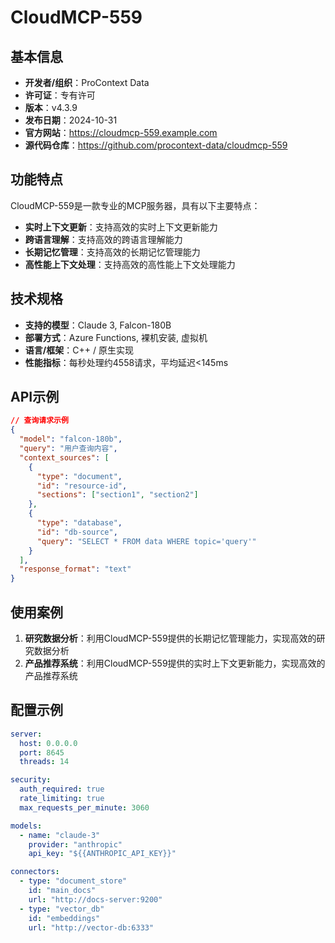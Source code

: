 # CloudMCP-559

## 基本信息

- **开发者/组织**：ProContext Data
- **许可证**：专有许可
- **版本**：v4.3.9
- **发布日期**：2024-10-31
- **官方网站**：https://cloudmcp-559.example.com
- **源代码仓库**：https://github.com/procontext-data/cloudmcp-559

## 功能特点

CloudMCP-559是一款专业的MCP服务器，具有以下主要特点：

- **实时上下文更新**：支持高效的实时上下文更新能力
- **跨语言理解**：支持高效的跨语言理解能力
- **长期记忆管理**：支持高效的长期记忆管理能力
- **高性能上下文处理**：支持高效的高性能上下文处理能力


## 技术规格

- **支持的模型**：Claude 3, Falcon-180B
- **部署方式**：Azure Functions, 裸机安装, 虚拟机
- **语言/框架**：C++ / 原生实现
- **性能指标**：每秒处理约4558请求，平均延迟<145ms

## API示例

```json
// 查询请求示例
{
  "model": "falcon-180b",
  "query": "用户查询内容",
  "context_sources": [
    {
      "type": "document",
      "id": "resource-id",
      "sections": ["section1", "section2"]
    },
    {
      "type": "database",
      "id": "db-source",
      "query": "SELECT * FROM data WHERE topic='query'"
    }
  ],
  "response_format": "text"
}
```

## 使用案例

1. **研究数据分析**：利用CloudMCP-559提供的长期记忆管理能力，实现高效的研究数据分析
2. **产品推荐系统**：利用CloudMCP-559提供的实时上下文更新能力，实现高效的产品推荐系统


## 配置示例

```yaml
server:
  host: 0.0.0.0
  port: 8645
  threads: 14

security:
  auth_required: true
  rate_limiting: true
  max_requests_per_minute: 3060

models:
  - name: "claude-3"
    provider: "anthropic"
    api_key: "${{ANTHROPIC_API_KEY}}"

connectors:
  - type: "document_store"
    id: "main_docs"
    url: "http://docs-server:9200"
  - type: "vector_db"
    id: "embeddings"
    url: "http://vector-db:6333"
```